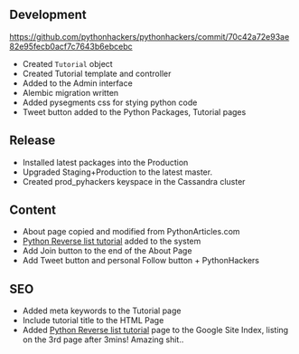 Development
------------------

https://github.com/pythonhackers/pythonhackers/commit/70c42a72e93ae82e95fecb0acf7c7643b6ebcebc

- Created ```Tutorial``` object
- Created Tutorial template and controller
- Added to the Admin interface
- Alembic migration written 
- Added pysegments css for stying python code
- Tweet button added to the Python Packages, Tutorial pages


Release
--------------
- Installed latest packages into the Production
- Upgraded Staging+Production to the latest master. 
- Created prod_pyhackers keyspace in the Cassandra cluster

Content
--------------

- About page copied and modified from PythonArticles.com
- [Python Reverse list tutorial](http://pythonhackers.com/tutorial/bcambel/python-reverse-list) added to the system 
- Add Join button to the end of the About Page
- Add Tweet button and personal Follow button + PythonHackers

SEO
-------------

- Added meta keywords to the Tutorial page
- Include tutorial title to the HTML Page
- Added [Python Reverse list tutorial](http://pythonhackers.com/tutorial/bcambel/python-reverse-list) page to the Google Site Index, listing on the 3rd page after 3mins! Amazing shit..
